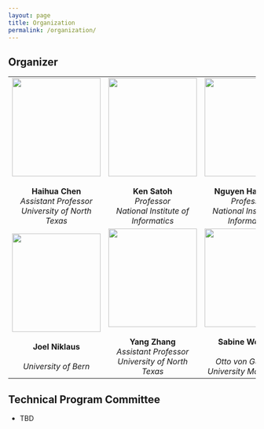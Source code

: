 ```yaml
---
layout: page
title: Organization 
permalink: /organization/
---
```


## **Organizer**

| | | |
|:---:|:---:|:---:|
| <img src="../figures/haihua-chen.jpg" width="180" height="200" style="object-fit: cover; display: block; margin: 0 auto;"> <br> **Haihua Chen** <br> *Assistant Professor* <br> *University of North Texas* | <img src="../figures/SatohK-C.jpg" width="180" height="200" style="object-fit: cover; display: block; margin: 0 auto;"> <br> **Ken Satoh** <br> *Professor* <br> *National Institute of Informatics* | <img src="../figures/thanh.jpg" width="180" height="200" style="object-fit: cover; display: block; margin: 0 auto;"> <br> **Nguyen Ha Thanh** <br> *Professor* <br> *National Institute of Informatics* |
| <img src="../figures/joel.jpg" width="180" height="200" style="object-fit: cover; display: block; margin: 0 auto;"> <br> **Joel Niklaus** <br> *&nbsp;* <br> *University of Bern* | <img src="../figures/Yang Zhang.jpg" width="180" height="200" style="object-fit: cover; display: block; margin: 0 auto;"> <br> **Yang Zhang** <br> *Assistant Professor* <br> *University of North Texas* | <img src="../figures/sabine_wehnert.jpg" width="180" height="200" style="object-fit: cover; display: block; margin: 0 auto;"> <br> **Sabine Wehnert** <br> *&nbsp;* <br> *Otto von Guericke University Magdeburg* |










## **Technical Program Committee**
- TBD


